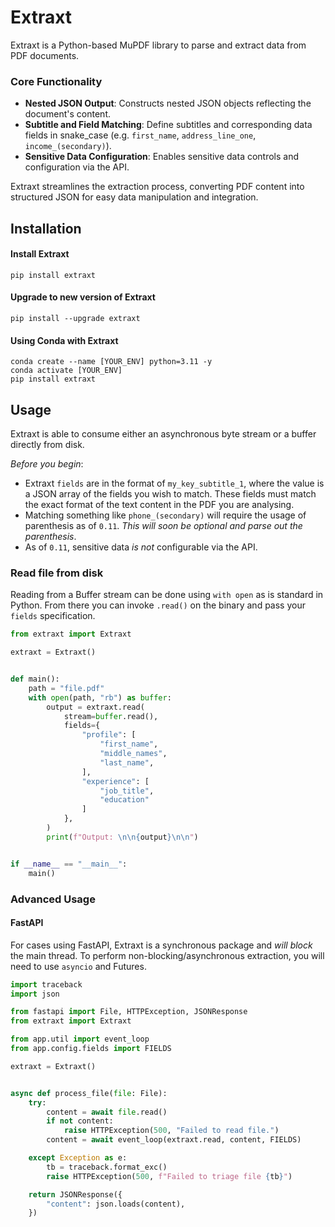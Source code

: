 # Extraxt
Extraxt is a Python-based MuPDF library to parse and extract data from PDF documents.

### Core Functionality

- **Nested JSON Output**: Constructs nested JSON objects reflecting the document's content.
- **Subtitle and Field Matching**: Define subtitles and corresponding data fields in snake_case (e.g. `first_name`, `address_line_one`, `income_(secondary)`).
- **Sensitive Data Configuration**: Enables sensitive data controls and configuration via the API.

Extraxt streamlines the extraction process, converting PDF content into structured JSON for easy data manipulation and integration.


## Installation
#### Install Extraxt
```
pip install extraxt
```

#### Upgrade to new version of Extraxt
```
pip install --upgrade extraxt
```

#### Using Conda with Extraxt
```
conda create --name [YOUR_ENV] python=3.11 -y
conda activate [YOUR_ENV]
pip install extraxt
```

## Usage
Extraxt is able to consume either an asynchronous byte stream or a buffer directly from disk.

_Before you begin_:
- Extraxt `fields` are in the format of `my_key_subtitle_1`, where the value is a JSON array of the fields you wish to match. These fields must match the exact format of the text content in the PDF you are analysing.
- Matching something like `phone_(secondary)` will require the usage of parenthesis as of `0.11`. _This will soon be optional and parse out the parenthesis_.
- As of `0.11`, sensitive data _is not_ configurable via the API.


### Read file from disk
Reading from a Buffer stream can be done using `with open` as is standard in Python. From there you can invoke `.read()` on the binary and pass your `fields` specification.

```python
from extraxt import Extraxt

extraxt = Extraxt()


def main():
    path = "file.pdf"
    with open(path, "rb") as buffer:
        output = extraxt.read(
            stream=buffer.read(),
            fields={
                "profile": [
                    "first_name",
                    "middle_names",
                    "last_name",
                ],
                "experience": [
                    "job_title",
                    "education"
                ]
            },
        )
        print(f"Output: \n\n{output}\n\n")


if __name__ == "__main__":
    main()
```

### Advanced Usage
#### FastAPI

For cases using FastAPI, Extraxt is a synchronous package and _will block_ the main thread.
To perform non-blocking/asynchronous extraction, you will need to use `asyncio` and Futures.

```python
import traceback
import json

from fastapi import File, HTTPException, JSONResponse
from extraxt import Extraxt

from app.util import event_loop
from app.config.fields import FIELDS

extraxt = Extraxt()


async def process_file(file: File):
    try:
        content = await file.read()
        if not content:
            raise HTTPException(500, "Failed to read file.")
        content = await event_loop(extraxt.read, content, FIELDS)

    except Exception as e:
        tb = traceback.format_exc()
        raise HTTPException(500, f"Failed to triage file {tb}")

    return JSONResponse({
        "content": json.loads(content),
    })
```
